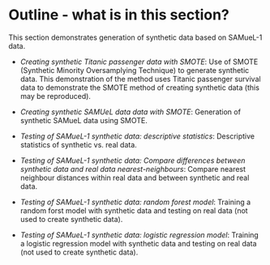 # Outline - what is in this section?

This section demonstrates generation of synthetic data based on SAMueL-1 data. 


* *Creating synthetic Titanic passenger data with SMOTE*: Use of SMOTE (Synthetic Minority Oversamplying Technique) to generate synthetic data. This demonstration of the method uses Titanic passenger survival data to demonstrate the SMOTE method of creating synthetic data (this may be reproduced).

* *Creating synthetic SAMUeL data  data with SMOTE*: Generation of synthetic SAMueL data using SMOTE.

* *Testing of SAMueL-1 synthetic data: descriptive statistics*: Descriptive statistics of synthetic vs. real data.

* *Testing of SAMueL-1 synthetic data: Compare differences between synthetic data and real data nearest-neighbours*: Compare nearest neighbour distances within real data and between synthetic and real data.

* *Testing of SAMueL-1 synthetic data: random forest model*: Training a random forst model with synthetic data and testing on real data (not used to create synthetic data).

* *Testing of SAMueL-1 synthetic data: logistic regression model*: Training a logistic regression model with synthetic data and testing on real data (not used to create synthetic data).


